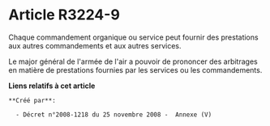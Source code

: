 # Article R3224-9

Chaque commandement organique ou service peut fournir des prestations aux autres commandements et aux autres services.

Le major général de l'armée de l'air a pouvoir de prononcer des arbitrages en matière de prestations fournies par les
services ou les commandements.

**Liens relatifs à cet article**

	**Créé par**:

	  - Décret n°2008-1218 du 25 novembre 2008 -  Annexe (V)
